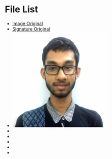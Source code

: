 # File List

- [Image Original](https://raw.githubusercontent.com/ionixftw/admission/master/Ayon4.jpg)
- [Signature Original](https://raw.githubusercontent.com/ionixftw/admission/master/20160831_002313.jpg)
- ![Image 300x300](https://raw.githubusercontent.com/ionixftw/admission/master/Ayon-300x300.jpg)
- []()
- []()
- []()
- []()
- []()
